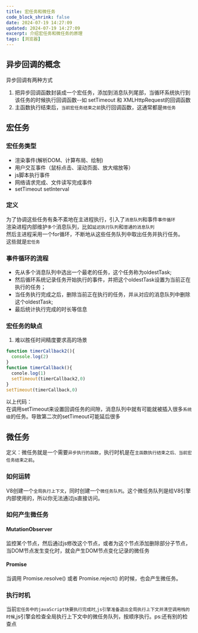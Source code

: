 ```yaml
---
title: 宏任务和微任务
code_block_shrink: false
date: 2024-07-19 14:27:09
updated: 2024-07-19 14:27:09
excerpt: 介绍宏任务和微任务的原理
tags: [浏览器]
---
```

## 异步回调的概念
异步回调有两种方式
1. 把异步回调函数封装成一个宏任务，添加到消息队列尾部，当循环系统执行到该任务的时候执行回调函数--如 setTimeout 和 XMLHttpRequest的回调函数
2. 主函数执行结束后，`当前宏任务结束之前`执行回调函数，这通常都是`微任务`
## 宏任务
### 宏任务类型
- 渲染事件(解析DOM、计算布局、绘制)
- 用户交互事件（鼠标点击、滚动页面、放大缩放等）
- js脚本执行事件
- 网络请求完成、文件读写完成事件
- setTimeout setInterval

### 定义
为了协调这些任务有条不紊地在主进程执行，引入了`消息队列`和事件`事件循环`  
渲染进程内部维护`多个`消息队列，比如`延迟执行队列`和`普通的消息队列`  
然后主进程采用一个for循环，不断地从这些任务队列中取出任务并执行任务。  
这些就是`宏任务`

### 事件循环的流程
- 先从多个消息队列中选出一个最老的任务，这个任务称为oldestTask;
- 然后循环系统记录任务开始执行的事件，并把这个oldestTask设置为当前正在执行的任务；
- 当任务执行完成之后，删除当前正在执行的任务，并从对应的消息队列中删除这个oldestTask;
- 最后统计执行完成的时长等信息

### 宏任务的缺点
1. 难以胜任时间精度要求高的场景
```js
function timerCallback2(){
  console.log(2)
}
function timerCallback(){
  conole.log(1)
  setTimeout(timerCallback2,0)
}
setTimeout(timerCallback,0)
```
以上代码：  
在调用setTimeout来设置回调任务的间隙，消息队列中就有可能就被插入很多`系统级`的任务。导致第二次的setTimeout可能延后很多

## 微任务
定义：微任务就是一个需要`异步执行的函数`，执行时机是在`主函数执行结束之后、当前宏任务结束之前`。
### 如何运转
V8创建一个`全局执行上下文`，同时创建一个`微任务队列`。这个微任务队列是给V8引擎内部使用的，所以你无法通过js直接访问。
### 如何产生微任务
#### MutationObserver
监控某个节点，然后通过js修改这个节点，或者为这个节点添加删除部分子节点，当DOM节点发生变化时，就会产生DOM节点变化记录的微任务
#### Promise
当调用 Promise.resolve() 或者 Promise.reject() 的时候，也会产生微任务。
### 执行时机
当前`宏任务中的javaScript快要执行完成时`,`js引擎准备退出全局执行上下文并清空调用栈的时候`,js引擎会检查全局执行上下文中的微任务队列，按顺序执行。ps:还有别的检查点